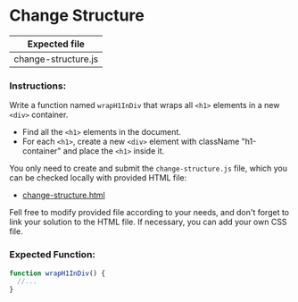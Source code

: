 # Change Structure

| Expected file       |
| ------------------- |
| change-structure.js |

### Instructions:

Write a function named `wrapH1InDiv` that wraps all `<h1>` elements in a new `<div>` container.

- Find all the `<h1>` elements in the document.
- For each `<h1>`, create a new `<div>` element with className "h1-container" and place the `<h1>` inside it.

You only need to create and submit the `change-structure.js` file, which you can be checked locally with provided HTML file:

- [change-structure.html](https://github.com/alem-platform/sprint-js/blob/main/story07/change-structure/change-structure.html)

Fell free to modify provided file according to your needs, and don't forget to link your solution to the HTML file. If necessary, you can add your own CSS file.

### Expected Function:

```js
function wrapH1InDiv() {
  //...
}
```
